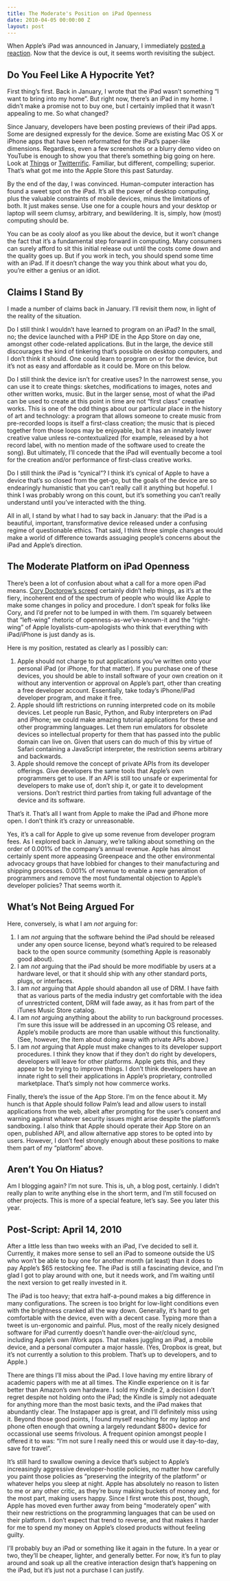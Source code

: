 ```yaml
---
title: The Moderate's Position on iPad Openness
date: 2010-04-05 00:00:00 Z
layout: post
---
```


When Apple’s iPad was announced in January, I immediately [posted a reaction](http://al3x.net/2010/01/28/ipad.html). Now that the device is out, it seems worth revisiting the subject.

Do You Feel Like A Hypocrite Yet?
---------------------------------

First thing’s first. Back in January, I wrote that the iPad wasn’t something “I want to bring into my home”. But right now, there’s an iPad in my home. I didn’t make a promise not to buy one, but I certainly implied that it wasn’t appealing to me. So what changed?

Since January, developers have been posting previews of their iPad apps. Some are designed expressly for the device. Some are existing Mac OS X or iPhone apps that have been reformatted for the iPad’s paper-like dimensions. Regardless, even a few screenshots or a blurry demo video on YouTube is enough to show you that there’s something big going on here. Look at [Things](http://culturedcode.com/things/ipad/) or [Twitterrific](http://twitterrific.com/ipad). Familiar, but different, compelling; superior. That’s what got me into the Apple Store this past Saturday.

By the end of the day, I was convinced. Human-computer interaction has found a sweet spot on the iPad. It’s all the power of desktop computing, plus the valuable constraints of mobile devices, minus the limitations of both. It just makes sense. Use one for a couple hours and your desktop or laptop will seem clumsy, arbitrary, and bewildering. It is, simply, how (most) computing should be.

You can be as cooly aloof as you like about the device, but it won’t change the fact that it’s a fundamental step forward in computing. Many consumers can surely afford to sit this initial release out until the costs come down and the quality goes up. But if you work in tech, you should spend some time with an iPad. If it doesn’t change the way you think about what you do, you’re either a genius or an idiot.

Claims I Stand By
-----------------

I made a number of claims back in January. I’ll revisit them now, in light of the reality of the situation.

Do I still think I wouldn’t have learned to program on an iPad? In the small, no; the device launched with a PHP IDE in the App Store on day one, amongst other code-related applications. But in the large, the device still discourages the kind of tinkering that’s possible on desktop computers, and I don’t think it should. One could learn to program on or for the device, but it’s not as easy and affordable as it could be. More on this below.

Do I still think the device isn’t for creative uses? In the narrowest sense, you can use it to create things: sketches, modifications to images, notes and other written works, music. But in the larger sense, most of what the iPad can be used to create at this point in time are not “first class” creative works. This is one of the odd things about our particular place in the history of art and technology: a program that allows someone to create music from pre-recorded loops is itself a first-class creation; the music that is pieced together from those loops may be enjoyable, but it has an innately lower creative value unless re-contextualized (for example, released by a hot record label, with no mention made of the software used to create the song). But ultimately, I’ll concede that the iPad will eventually become a tool for the creation and/or performance of first-class creative works.

Do I still think the iPad is “cynical”? I think it’s cynical of Apple to have a device that’s so closed from the get-go, but the goals of the device are so endearingly humanistic that you can’t really call it anything but hopeful. I think I was probably wrong on this count, but it’s something you can’t really understand until you’ve interacted with the thing.

All in all, I stand by what I had to say back in January: that the iPad is a beautiful, important, transformative device released under a confusing regime of questionable ethics. That said, I think three simple changes would make a world of difference towards assuaging people’s concerns about the iPad and Apple’s direction.

The Moderate Platform on iPad Openness
--------------------------------------

There’s been a lot of confusion about what a call for a more open iPad means. [Cory Doctorow’s screed](http://www.boingboing.net/2010/04/02/why-i-wont-buy-an-ipad-and-think-you-shouldnt-either.html) certainly didn’t help things, as it’s at the fiery, incoherent end of the spectrum of people who would like Apple to make some changes in policy and procedure. I don’t speak for folks like Cory, and I’d prefer not to be lumped in with them. I’m squarely between that “left-wing” rhetoric of openness-as-we’ve-known-it and the “right-wing” of Apple loyalists-cum-apologists who think that everything with iPad/iPhone is just dandy as is.

Here is my position, restated as clearly as I possibly can:

1.  Apple should not charge to put applications you’ve written onto your personal iPad (or iPhone, for that matter). If you purchase one of these devices, you should be able to install software of your own creation on it without any intervention or approval on Apple’s part, other than creating a free developer account. Essentially, take today’s iPhone/iPad developer program, and make it free.
2.  Apple should lift restrictions on running interpreted code on its mobile devices. Let people run Basic, Python, and Ruby interpreters on iPad and iPhone; we could make amazing tutorial applications for these and other programming languages. Let them run emulators for obsolete devices so intellectual property for them that has passed into the public domain can live on. Given that users can do much of this by virtue of Safari containing a JavaScript interpreter, the restriction seems arbitrary and backwards.
3.  Apple should remove the concept of private APIs from its developer offerings. Give developers the same tools that Apple’s own programmers get to use. If an API is still too unsafe or experimental for developers to make use of, don’t ship it, or gate it to development versions. Don’t restrict third parties from taking full advantage of the device and its software.

That’s it. That’s all I want from Apple to make the iPad and iPhone more open. I don’t think it’s crazy or unreasonable.

Yes, it’s a call for Apple to give up some revenue from developer program fees. As I explored back in January, we’re talking about something on the order of 0.001% of the company’s annual revenue. Apple has almost certainly spent more appeasing Greenpeace and the other environmental advocacy groups that have lobbied for changes to their manufacturing and shipping processes. 0.001% of revenue to enable a new generation of programmers and remove the most fundamental objection to Apple’s developer policies? That seems worth it.

What’s Not Being Argued For
---------------------------

Here, conversely, is what I am *not* arguing for:

1.  I am *not* arguing that the software behind the iPad should be released under any open source license, beyond what’s required to be released back to the open source community (something Apple is reasonably good about).
2.  I am *not* arguing that the iPad should be more modifiable by users at a hardware level, or that it should ship with any other standard ports, plugs, or interfaces.
3.  I am *not* arguing that Apple should abandon all use of DRM. I have faith that as various parts of the media industry get comfortable with the idea of unrestricted content, DRM will fade away, as it has from part of the iTunes Music Store catalog.
4.  I am *not* arguing anything about the ability to run background processes. I’m sure this issue will be addressed in an upcoming OS release, and Apple’s mobile products are more than usable without this functionality. (See, however, the item about doing away with private APIs above.)
5.  I am *not* arguing that Apple must make changes to its developer support procedures. I think they know that if they don’t do right by developers, developers will leave for other platforms. Apple gets this, and they appear to be trying to improve things. I don’t think developers have an innate right to sell their applications in Apple’s proprietary, controlled marketplace. That’s simply not how commerce works.

Finally, there’s the issue of the App Store. I’m on the fence about it. My hunch is that Apple should follow Palm’s lead and allow users to install applications from the web, albeit after prompting for the user’s consent and warning against whatever security issues might arise despite the platform’s sandboxing. I also think that Apple should operate their App Store on an open, published API, and allow alternative app stores to be opted into by users. However, I don’t feel strongly enough about these positions to make them part of my “platform” above.

Aren’t You On Hiatus?
---------------------

Am I blogging again? I’m not sure. This is, uh, a blog post, certainly. I didn’t really plan to write anything else in the short term, and I’m still focused on other projects. This is more of a special feature, let’s say. See you later this year.

Post-Script: April 14, 2010
---------------------------

After a little less than two weeks with an iPad, I’ve decided to sell it. Currently, it makes more sense to sell an iPad to someone outside the US who won’t be able to buy one for another month (at least) than it does to pay Apple’s $65 restocking fee. The iPad is still a fascinating device, and I’m glad I got to play around with one, but it needs work, and I’m waiting until the next version to get really invested in it.

The iPad is too heavy; that extra half-a-pound makes a big difference in many configurations. The screen is too bright for low-light conditions even with the brightness cranked all the way down. Generally, it’s hard to get comfortable with the device, even with a decent case. Typing more than a tweet is un-ergonomic and painful. Plus, most of the really nicely designed software for iPad currently doesn’t handle over-the-air/cloud sync, including Apple’s own iWork apps. That makes juggling an iPad, a mobile device, and a personal computer a major hassle. (Yes, Dropbox is great, but it’s not currently a solution to this problem. That’s up to developers, and to Apple.)

There are things I’ll miss about the iPad. I love having my entire library of academic papers with me at all times. The Kindle experience on it is far better than Amazon’s own hardware. I sold my Kindle 2, a decision I don’t regret despite not holding onto the iPad; the Kindle is simply not adequate for anything more than the most basic texts, and the iPad makes that abundantly clear. The Instapaper app is great, and I’ll definitely miss using it. Beyond those good points, I found myself reaching for my laptop and phone often enough that owning a largely redundant $800+ device for occassional use seems frivolous. A frequent opinion amongst people I offered it to was: “I’m not sure I really need this or would use it day-to-day, save for travel”.

It’s still hard to swallow owning a device that’s subject to Apple’s increasingly aggressive developer-hostile policies, no matter how carefully you paint those policies as “preserving the integrity of the platform” or whatever helps you sleep at night. Apple has absolutely no reason to listen to me or any other critic, as they’re busy making buckets of money and, for the most part, making users happy. Since I first wrote this post, though, Apple has moved even further away from being “moderately open” with their new restrictions on the programming languages that can be used on their platform. I don’t expect that trend to reverse, and that makes it harder for me to spend my money on Apple’s closed products without feeling guilty.

I’ll probably buy an iPad or something like it again in the future. In a year or two, they’ll be cheaper, lighter, and generally better. For now, it’s fun to play around and soak up all the creative interaction design that’s happening on the iPad, but it’s just not a purchase I can justify.
